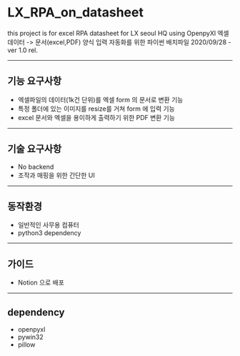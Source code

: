# LX_RPA_on_datasheet

this project is for excel RPA datasheet for LX seoul HQ using OpenpyXl
엑셀 데이터 -> 문서(excel,PDF) 양식 입력 자동화를 위한 파이썬 배치파일
2020/09/28 - ver 1.0 rel.

---
## 기능 요구사항
-  엑셀파일의 데이터(1k건 단위)를 엑셀 form 의 문서로 변환 기능
-  특정 폴더에 있는 이미지를 resize를 거쳐 form 에 입력 기능 
-  excel 문서와 엑셀을 용이하게 출력하기 위한 PDF 변환 기능  

---
## 기술 요구사항
- No backend
- 조작과 매핑을 위한 간단한 UI

---
## 동작환경
- 일반적인 사무용 컴퓨터
- python3 dependency

---
## 가이드
- Notion 으로 배포

---
## dependency
- openpyxl
- pywin32
- pillow